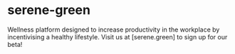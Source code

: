 # serene-green

Wellness platform designed to increase productivity in the workplace by incentivising a healthy lifestyle.
Visit us at [serene.green] to sign up for our beta!
